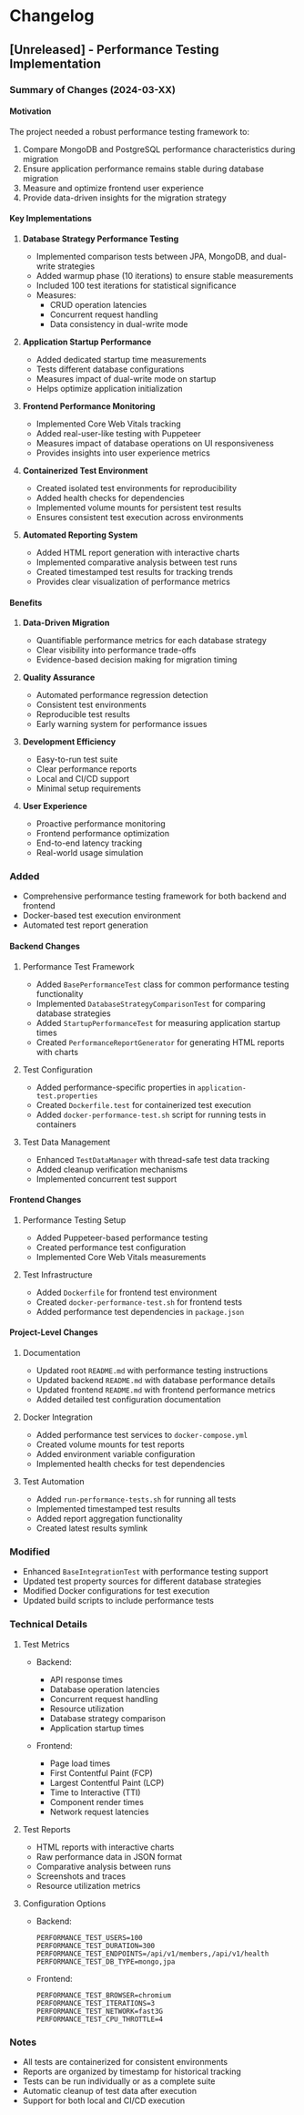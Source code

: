 # Changelog

## [Unreleased] - Performance Testing Implementation

### Summary of Changes (2024-03-XX)

#### Motivation
The project needed a robust performance testing framework to:
1. Compare MongoDB and PostgreSQL performance characteristics during migration
2. Ensure application performance remains stable during database migration
3. Measure and optimize frontend user experience
4. Provide data-driven insights for the migration strategy

#### Key Implementations

1. **Database Strategy Performance Testing**
   - Implemented comparison tests between JPA, MongoDB, and dual-write strategies
   - Added warmup phase (10 iterations) to ensure stable measurements
   - Included 100 test iterations for statistical significance
   - Measures:
     * CRUD operation latencies
     * Concurrent request handling
     * Data consistency in dual-write mode
   
2. **Application Startup Performance**
   - Added dedicated startup time measurements
   - Tests different database configurations
   - Measures impact of dual-write mode on startup
   - Helps optimize application initialization

3. **Frontend Performance Monitoring**
   - Implemented Core Web Vitals tracking
   - Added real-user-like testing with Puppeteer
   - Measures impact of database operations on UI responsiveness
   - Provides insights into user experience metrics

4. **Containerized Test Environment**
   - Created isolated test environments for reproducibility
   - Added health checks for dependencies
   - Implemented volume mounts for persistent test results
   - Ensures consistent test execution across environments

5. **Automated Reporting System**
   - Added HTML report generation with interactive charts
   - Implemented comparative analysis between test runs
   - Created timestamped test results for tracking trends
   - Provides clear visualization of performance metrics

#### Benefits
1. **Data-Driven Migration**
   - Quantifiable performance metrics for each database strategy
   - Clear visibility into performance trade-offs
   - Evidence-based decision making for migration timing

2. **Quality Assurance**
   - Automated performance regression detection
   - Consistent test environments
   - Reproducible test results
   - Early warning system for performance issues

3. **Development Efficiency**
   - Easy-to-run test suite
   - Clear performance reports
   - Local and CI/CD support
   - Minimal setup requirements

4. **User Experience**
   - Proactive performance monitoring
   - Frontend performance optimization
   - End-to-end latency tracking
   - Real-world usage simulation

### Added
- Comprehensive performance testing framework for both backend and frontend
- Docker-based test execution environment
- Automated test report generation

#### Backend Changes
1. Performance Test Framework
   - Added `BasePerformanceTest` class for common performance testing functionality
   - Implemented `DatabaseStrategyComparisonTest` for comparing database strategies
   - Added `StartupPerformanceTest` for measuring application startup times
   - Created `PerformanceReportGenerator` for generating HTML reports with charts

2. Test Configuration
   - Added performance-specific properties in `application-test.properties`
   - Created `Dockerfile.test` for containerized test execution
   - Added `docker-performance-test.sh` script for running tests in containers

3. Test Data Management
   - Enhanced `TestDataManager` with thread-safe test data tracking
   - Added cleanup verification mechanisms
   - Implemented concurrent test support

#### Frontend Changes
1. Performance Testing Setup
   - Added Puppeteer-based performance testing
   - Created performance test configuration
   - Implemented Core Web Vitals measurements

2. Test Infrastructure
   - Added `Dockerfile` for frontend test environment
   - Created `docker-performance-test.sh` for frontend tests
   - Added performance test dependencies in `package.json`

#### Project-Level Changes
1. Documentation
   - Updated root `README.md` with performance testing instructions
   - Updated backend `README.md` with database performance details
   - Updated frontend `README.md` with frontend performance metrics
   - Added detailed test configuration documentation

2. Docker Integration
   - Added performance test services to `docker-compose.yml`
   - Created volume mounts for test reports
   - Added environment variable configuration
   - Implemented health checks for test dependencies

3. Test Automation
   - Added `run-performance-tests.sh` for running all tests
   - Implemented timestamped test results
   - Added report aggregation functionality
   - Created latest results symlink

### Modified
- Enhanced `BaseIntegrationTest` with performance testing support
- Updated test property sources for different database strategies
- Modified Docker configurations for test execution
- Updated build scripts to include performance tests

### Technical Details
1. Test Metrics
   - Backend:
     - API response times
     - Database operation latencies
     - Concurrent request handling
     - Resource utilization
     - Database strategy comparison
     - Application startup times

   - Frontend:
     - Page load times
     - First Contentful Paint (FCP)
     - Largest Contentful Paint (LCP)
     - Time to Interactive (TTI)
     - Component render times
     - Network request latencies

2. Test Reports
   - HTML reports with interactive charts
   - Raw performance data in JSON format
   - Comparative analysis between runs
   - Screenshots and traces
   - Resource utilization metrics

3. Configuration Options
   - Backend:
     ```properties
     PERFORMANCE_TEST_USERS=100
     PERFORMANCE_TEST_DURATION=300
     PERFORMANCE_TEST_ENDPOINTS=/api/v1/members,/api/v1/health
     PERFORMANCE_TEST_DB_TYPE=mongo,jpa
     ```

   - Frontend:
     ```properties
     PERFORMANCE_TEST_BROWSER=chromium
     PERFORMANCE_TEST_ITERATIONS=3
     PERFORMANCE_TEST_NETWORK=fast3G
     PERFORMANCE_TEST_CPU_THROTTLE=4
     ```

### Notes
- All tests are containerized for consistent environments
- Reports are organized by timestamp for historical tracking
- Tests can be run individually or as a complete suite
- Automatic cleanup of test data after execution
- Support for both local and CI/CD execution 